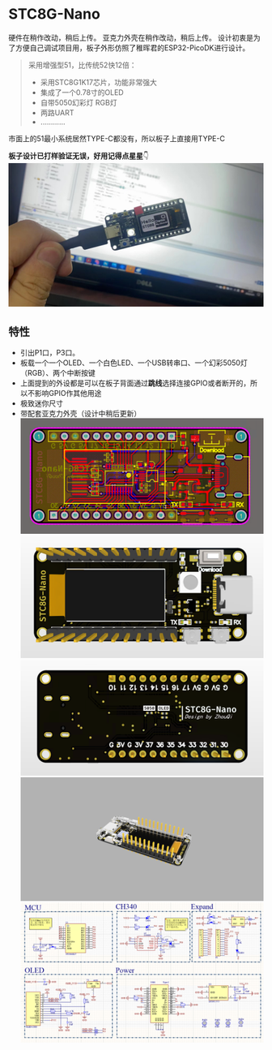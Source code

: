 # STC8G-Nano
硬件在稍作改动，稍后上传。
亚克力外壳在稍作改动，稍后上传。
设计初衷是为了方便自己调试项目用，板子外形仿照了稚晖君的ESP32-PicoDK进行设计。


> 采用增强型51，比传统52快12倍：
>
> * 采用STC8G1K17芯片，功能非常强大
> * 集成了一个0.78寸的OLED
> * 自带5050幻彩灯 RGB灯
> * 两路UART
> * ............

市面上的51最小系统居然TYPE-C都没有，所以板子上直接用TYPE-C

**板子设计已打样验证无误，好用记得点星星**👇
![0](5.Img/000.jpg)

##  特性

* 引出P1口，P3口。
* 板载一个一个OLED、一个白色LED、一个USB转串口、一个幻彩5050灯（RGB）、两个中断按键
* 上面提到的外设都是可以在板子背面通过**跳线**选择连接GPIO或者断开的，所以不影响GPIO作其他用途
* 极致迷你尺寸
* 带配套亚克力外壳（设计中稍后更新）
![pcb](5.Img/PCB.png)
![pcb_top](5.Img/PCB_TOP.png)
![pcb_bot](5.Img/PCB_BOT.png)
![2](5.Img/002.png)
![sch](5.Img/sch.png)
